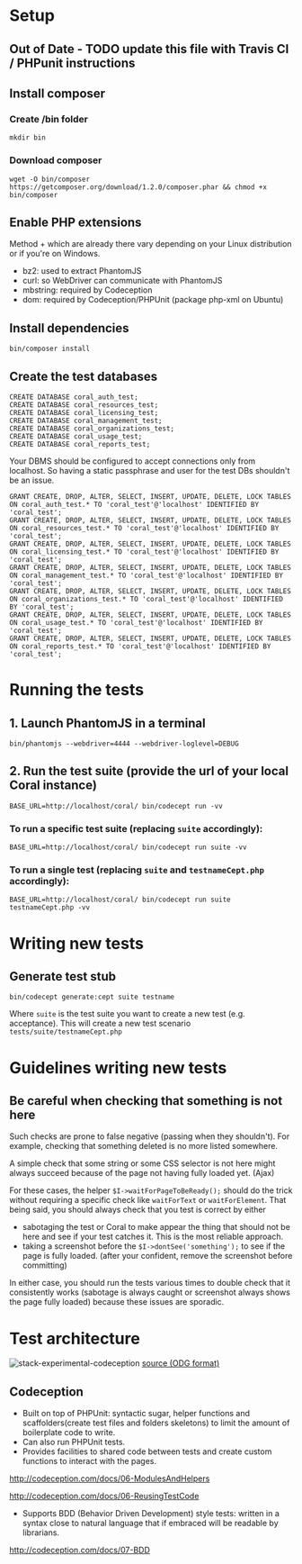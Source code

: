 # Setup
## Out of Date - TODO update this file with Travis CI / PHPunit instructions


## Install composer
### Create /bin folder
`mkdir bin`
### Download composer
`wget -O bin/composer https://getcomposer.org/download/1.2.0/composer.phar && chmod +x bin/composer`
## Enable PHP extensions
Method + which are already there vary depending on your Linux distribution or if you're on Windows.

- bz2: used to extract PhantomJS
- curl: so WebDriver can communicate with PhantomJS
- mbstring: required by Codeception
- dom: required by Codeception/PHPUnit (package php-xml on Ubuntu)

## Install dependencies
`bin/composer install`

## Create the test databases
```
CREATE DATABASE coral_auth_test;
CREATE DATABASE coral_resources_test;
CREATE DATABASE coral_licensing_test;
CREATE DATABASE coral_management_test;
CREATE DATABASE coral_organizations_test;
CREATE DATABASE coral_usage_test;
CREATE DATABASE coral_reports_test;
```

Your DBMS should be configured to accept connections only from localhost.
So having a static passphrase and user for the test DBs shouldn't be an issue.
```
GRANT CREATE, DROP, ALTER, SELECT, INSERT, UPDATE, DELETE, LOCK TABLES ON coral_auth_test.* TO 'coral_test'@'localhost' IDENTIFIED BY 'coral_test';
GRANT CREATE, DROP, ALTER, SELECT, INSERT, UPDATE, DELETE, LOCK TABLES ON coral_resources_test.* TO 'coral_test'@'localhost' IDENTIFIED BY 'coral_test';
GRANT CREATE, DROP, ALTER, SELECT, INSERT, UPDATE, DELETE, LOCK TABLES ON coral_licensing_test.* TO 'coral_test'@'localhost' IDENTIFIED BY 'coral_test';
GRANT CREATE, DROP, ALTER, SELECT, INSERT, UPDATE, DELETE, LOCK TABLES ON coral_management_test.* TO 'coral_test'@'localhost' IDENTIFIED BY 'coral_test';
GRANT CREATE, DROP, ALTER, SELECT, INSERT, UPDATE, DELETE, LOCK TABLES ON coral_organizations_test.* TO 'coral_test'@'localhost' IDENTIFIED BY 'coral_test';
GRANT CREATE, DROP, ALTER, SELECT, INSERT, UPDATE, DELETE, LOCK TABLES ON coral_usage_test.* TO 'coral_test'@'localhost' IDENTIFIED BY 'coral_test';
GRANT CREATE, DROP, ALTER, SELECT, INSERT, UPDATE, DELETE, LOCK TABLES ON coral_reports_test.* TO 'coral_test'@'localhost' IDENTIFIED BY 'coral_test';
```

# Running the tests
## 1. Launch PhantomJS in a terminal
`bin/phantomjs --webdriver=4444 --webdriver-loglevel=DEBUG`
## 2. Run the test suite (provide the url of your local Coral instance)
`BASE_URL=http://localhost/coral/ bin/codecept run -vv`
### To run a specific test suite (replacing `suite` accordingly):
`BASE_URL=http://localhost/coral/ bin/codecept run suite -vv`
### To run a single test (replacing `suite` and `testnameCept.php` accordingly):
`BASE_URL=http://localhost/coral/ bin/codecept run suite testnameCept.php -vv`

# Writing new tests
## Generate test stub
`bin/codecept generate:cept suite testname`

Where `suite` is the test suite you want to create a new test (e.g. acceptance). This will create a new test scenario `tests/suite/testnameCept.php`

# Guidelines writing new tests
## Be careful when checking that something is not here
Such checks are prone to false negative (passing when they shouldn't).
For example, checking that something deleted is no more listed somewhere.

A simple check that some string or some CSS selector is not here might always
succeed because of the page not having fully loaded yet. (Ajax)

For these cases, the helper `$I->waitForPageToBeReady();` should do the trick
without requiring a specific check like `waitForText` or `waitForElement`.
That being said, you should always check that you test is correct by either
- sabotaging the test or Coral to make appear the thing that should not be here and see if your test catches it.
  This is the most reliable approach.
- taking a screenshot before the `$I->dontSee('something');` to see if the page
is fully loaded. (after your confident, remove the screenshot before committing)

In either case, you should run the tests various times to double check that it
consistently works (sabotage is always caught or screenshot always shows the page fully loaded) because these issues are sporadic.

# Test architecture
![stack-experimental-codeception](https://cloud.githubusercontent.com/assets/2678215/17975154/ee52bdfc-6ae8-11e6-97f7-f45ff43b6e7d.png)
[source (ODG format)](https://github.com/Coral-erm/Coral/files/437395/stack-experimental-codeception.zip)

## Codeception
- Built on top of PHPUnit: syntactic sugar, helper functions and scaffolders(create test files and folders skeletons) to limit the amount of boilerplate code to write.
- Can also run PHPUnit tests.
- Provides facilities to shared code between tests and create custom functions to interact with the pages.

http://codeception.com/docs/06-ModulesAndHelpers

http://codeception.com/docs/06-ReusingTestCode

- Supports BDD (Behavior Driven Development) style tests: written in a syntax close to natural language that if embraced will be readable by librarians.

http://codeception.com/docs/07-BDD
